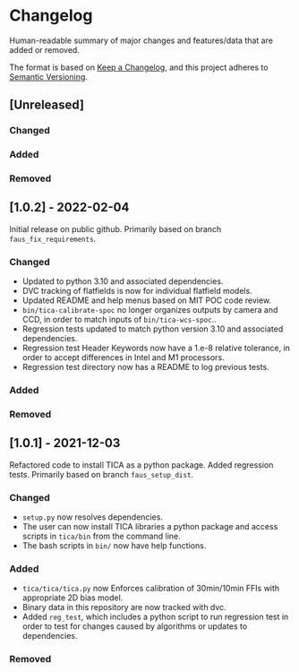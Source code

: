 # Changelog

Human-readable summary of major changes and features/data that are added or removed.

The format is based on [Keep a Changelog](https://keepachangelog.com/en/1.0.0/),
and this project adheres to [Semantic Versioning](https://semver.org/spec/v2.0.0.html).

## [Unreleased]
### Changed
### Added
### Removed


## [1.0.2] - 2022-02-04
Initial release on public github.  Primarily based on branch `faus_fix_requirements`.
### Changed
- Updated to python 3.10 and associated dependencies.
- DVC tracking of flatfields is now for individual flatfield models.
- Updated README and help menus based on MIT POC code review.
- `bin/tica-calibrate-spoc` no longer organizes outputs by camera and CCD, in order to match inputs of `bin/tica-wcs-spoc`..
- Regression tests updated to match python version 3.10 and associated dependencies.
- Regression test Header Keywords now have a 1.e-8 relative tolerance, in order to accept differences in Intel and M1 processors.
- Regression test directory now has a README to  log previous tests.
### Added
### Removed


## [1.0.1] - 2021-12-03
Refactored code to install TICA as a python package.  Added regression tests.  Primarily based on branch `faus_setup_dist`.
### Changed
- `setup.py` now resolves dependencies.
- The user can now install TICA libraries a python package and access scripts in `tica/bin` from the command line.
- The bash scripts in `bin/` now have help functions.
### Added
- `tica/tica/tica.py` now Enforces calibration of 30min/10min FFIs with appropriate 2D bias model.
- Binary data in this repository are now tracked with dvc.
- Added `reg_test`, which includes a python script to run regression test in order to test for changes caused by algorithms or updates to dependencies.
### Removed
